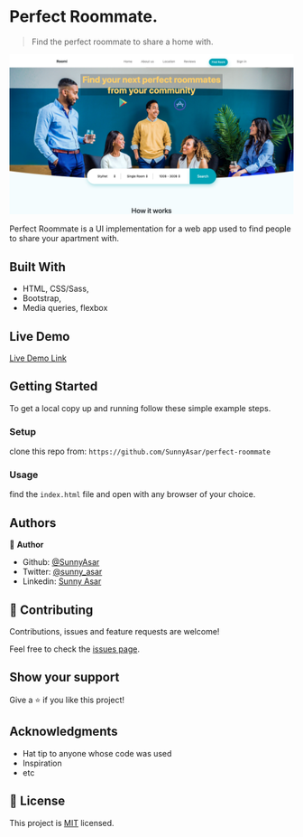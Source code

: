# Perfect Roommate.
> Find the perfect roommate to share a home with.

![screenshot](./media/roomi.png)

Perfect Roommate is a UI implementation for a web app used to find people to share your apartment with.

## Built With

- HTML, CSS/Sass,
- Bootstrap,
- Media queries, flexbox


## Live Demo

[Live Demo Link](https://perfectrommate.netlify.com/)


## Getting Started

To get a local copy up and running follow these simple example steps.

### Setup
clone this repo from:
`https://github.com/SunnyAsar/perfect-roommate`

### Usage
  find the `index.html` file and open with any browser of your choice.


## Authors

👤 **Author**

- Github: [@SunnyAsar](https://github.com/SunnyAsar)
- Twitter: [@sunny_asar](https://twitter.com/sunny_asar)
- Linkedin: [Sunny Asar](https://www.linkedin.com/in/sunnyasar/)


## 🤝 Contributing

Contributions, issues and feature requests are welcome!

Feel free to check the [issues page](https://github.com/SunnyAsar/perfect-roommate/issues).

## Show your support

Give a ⭐️ if you like this project!

## Acknowledgments

- Hat tip to anyone whose code was used
- Inspiration
- etc

## 📝 License

This project is [MIT](lic.url) licensed.

